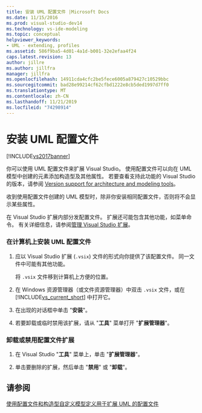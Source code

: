```yaml
---
title: 安装 UML 配置文件 |Microsoft Docs
ms.date: 11/15/2016
ms.prod: visual-studio-dev14
ms.technology: vs-ide-modeling
ms.topic: conceptual
helpviewer_keywords:
- UML - extending, profiles
ms.assetid: 586f9ba5-4d01-4a1d-b001-32e2efaa4f24
caps.latest.revision: 13
author: jillre
ms.author: jillfra
manager: jillfra
ms.openlocfilehash: 14911cda4cfc2be5fece6005a879427c10529bbc
ms.sourcegitcommit: bad28e99214cf62cfbd1222e8cb5ded1997d7ff0
ms.translationtype: MT
ms.contentlocale: zh-CN
ms.lasthandoff: 11/21/2019
ms.locfileid: "74298914"
---
```

# <a name="install-a-uml-profile"></a>安装 UML 配置文件
[!INCLUDE[vs2017banner](../includes/vs2017banner.md)]

你可以使用 UML 配置文件来扩展 Visual Studio。 使用配置文件可以向在 UML 模型中创建的元素添加构造型及其他属性。 若要查看支持此功能的 Visual Studio 的版本，请参阅 [Version support for architecture and modeling tools](../modeling/what-s-new-for-design-in-visual-studio.md#VersionSupport)。

 收到使用配置文件创建的 UML 模型时，除非你安装相同配置文件，否则将不会显示某些属性。

 在 Visual Studio 扩展内部分发配置文件。 扩展还可能包含其他功能，如菜单命令。 有关详细信息，请参阅[管理 Visual Studio 扩展](https://go.microsoft.com/fwlink/?LinkId=160728)。

### <a name="to-install-a-uml-profile-on-your-computer"></a>在计算机上安装 UML 配置文件

1. 应以 Visual Studio 扩展 (`.vsix`) 文件的形式向你提供了该配置文件。 同一文件中可能有其他功能。

     将 `.vsix` 文件移到计算机上方便的位置。

2. 在 Windows 资源管理器（或文件资源管理器）中双击 `.vsix` 文件，或在 [!INCLUDE[vs_current_short](../includes/vs-current-short-md.md)] 中打开它。

3. 在出现的对话框中单击 "**安装**"。

4. 若要卸载或临时禁用该扩展，请从 "**工具**" 菜单打开 "**扩展管理器**"。

### <a name="to-uninstall-or-disable-a-profile-extension"></a>卸载或禁用配置文件扩展

1. 在 Visual Studio "**工具**" 菜单上，单击 "**扩展管理器**"。

2. 单击要删除的扩展，然后单击 "**禁用**" 或 "**卸载**"。

## <a name="see-also"></a>请参阅
 [使用配置文件和构造型自定义模型](../modeling/customize-your-model-with-profiles-and-stereotypes.md)[定义用于扩展 UML 的配置文件](../modeling/define-a-profile-to-extend-uml.md)

